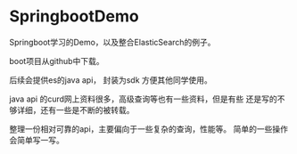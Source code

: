# SpringbootDemo
Springboot学习的Demo，以及整合ElasticSearch的例子。

boot项目从github中下载。

后续会提供es的java api，
封装为sdk 方便其他同学使用。

java api 的curd网上资料很多，高级查询等也有一些资料，但是有些
还是写的不够详细，还有一些是不断的被转载。

整理一份相对可靠的api，主要偏向于一些复杂的查询，性能等。
简单的一些操作会简单写一写。